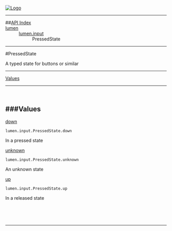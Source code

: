 
[![Logo](../../../images/logo.png)](../../../index.html)

---


##[API Index](../../../api/index.html#lumen.input)   
[lumen](../)     
&emsp;&emsp;&emsp;[lumen.input](./)   
&emsp;&emsp;&emsp;&emsp;&emsp;&emsp;PressedState

---

#PressedState

A typed state for buttons or similar

---


[Values](#Values)   


---

&nbsp;   

<a class="lift" name="Values" ></a>
###Values   
---
<a class="lift" name="down" href="#down">down</a>



`lumen.input.PressedState.down`

<span class="small_desc_flat"> In a pressed state </span>   

<a class="lift" name="unknown" href="#unknown">unknown</a>



`lumen.input.PressedState.unknown`

<span class="small_desc_flat"> An unknown state </span>   

<a class="lift" name="up" href="#up">up</a>



`lumen.input.PressedState.up`

<span class="small_desc_flat"> In a released state </span>   

&nbsp;   



&nbsp;
&nbsp;
&nbsp;

---  


&nbsp;   
&nbsp;   